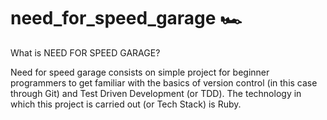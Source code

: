 # need_for_speed_garage 🏎

What is NEED FOR SPEED GARAGE?

Need for speed garage consists on simple project for beginner programmers to get familiar with the basics of version control (in this case through Git) and Test Driven Development (or TDD). The technology in which this project is carried out (or Tech Stack) is Ruby. 
